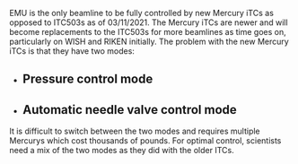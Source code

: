 EMU is the only beamline to be fully controlled by new Mercury iTCs as opposed to ITC503s as of 03/11/2021. The Mercury iTCs are newer and will become replacements to the ITC503s for more beamlines as time goes on, particularly on WISH and RIKEN initially. The problem with the new Mercury iTCs is that they have two modes:

- Pressure control mode
  - 
- Automatic needle valve control mode
  - 

It is difficult to switch between the two modes and requires multiple Mercurys which cost thousands of pounds. For optimal control, scientists need a mix of the two modes as they did with the older ITCs.